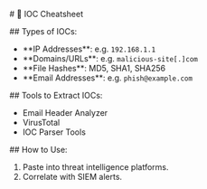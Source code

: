 ﻿\# 🧾 IOC Cheatsheet

\## Types of IOCs:

- \*\*IP Addresses\*\*: e.g. `192.168.1.1`
- \*\*Domains/URLs\*\*: e.g. `malicious-site[.]com`
- \*\*File Hashes\*\*: MD5, SHA1, SHA256
- \*\*Email Addresses\*\*: e.g. `phish@example.com`

\## Tools to Extract IOCs:

- Email Header Analyzer
- VirusTotal
- IOC Parser Tools

\## How to Use:

1. Paste into threat intelligence platforms.
1. Correlate with SIEM alerts.
